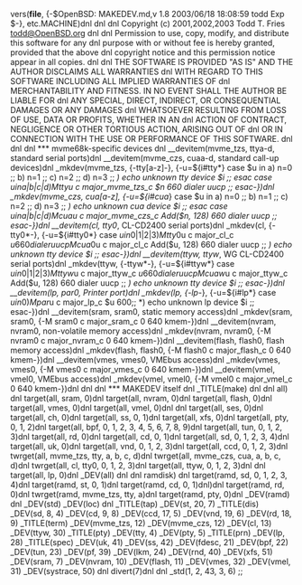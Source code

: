 vers(__file__,
	{-$OpenBSD: MAKEDEV.md,v 1.8 2003/06/18 18:08:59 todd Exp $-},
etc.MACHINE)dnl
dnl
dnl Copyright (c) 2001,2002,2003 Todd T. Fries <todd@OpenBSD.org>
dnl
dnl Permission to use, copy, modify, and distribute this software for any
dnl purpose with or without fee is hereby granted, provided that the above
dnl copyright notice and this permission notice appear in all copies.
dnl
dnl THE SOFTWARE IS PROVIDED "AS IS" AND THE AUTHOR DISCLAIMS ALL WARRANTIES
dnl WITH REGARD TO THIS SOFTWARE INCLUDING ALL IMPLIED WARRANTIES OF
dnl MERCHANTABILITY AND FITNESS. IN NO EVENT SHALL THE AUTHOR BE LIABLE FOR
dnl ANY SPECIAL, DIRECT, INDIRECT, OR CONSEQUENTIAL DAMAGES OR ANY DAMAGES
dnl WHATSOEVER RESULTING FROM LOSS OF USE, DATA OR PROFITS, WHETHER IN AN
dnl ACTION OF CONTRACT, NEGLIGENCE OR OTHER TORTIOUS ACTION, ARISING OUT OF
dnl OR IN CONNECTION WITH THE USE OR PERFORMANCE OF THIS SOFTWARE.
dnl
dnl
dnl *** mvme68k-specific devices
dnl
__devitem(mvme_tzs, ttya-d, standard serial ports)dnl
__devitem(mvme_czs, cuaa-d, standard call-up devices)dnl
_mkdev(mvme_tzs, {-tty[a-z]-}, {-u=${i#tty*}
	case $u in
	a) n=0 ;;
	b) n=1 ;;
	c) n=2 ;;
	d) n=3 ;;
	*) echo unknown tty device $i ;;
	esac
	case $u in
	a|b|c|d)
		M tty$u c major_mvme_tzs_c $n 660 dialer uucp
		;;
	esac-})dnl
_mkdev(mvme_czs, cua[a-z], {-u=${i#cua*}
	case $u in
	a) n=0 ;;
	b) n=1 ;;
	c) n=2 ;;
	d) n=3 ;;
	*) echo unknown cua device $i ;;
	esac
	case $u in
	a|b|c|d)
		M cua$u c major_mvme_czs_c Add($n, 128) 660 dialer uucp
		;;
	esac-})dnl
__devitem(cl, tty0*, CL-CD2400 serial ports)dnl
_mkdev(cl, {-tty0*-}, {-u=${i#tty0*}
	case $u in
	0|1|2|3)
		M tty0$u c major_cl_c $u 660 dialer uucp
		M cua0$u c major_cl_c Add($u, 128) 660 dialer uucp
		;;
	*) echo unknown tty device $i ;;
	esac-})dnl
__devitem(ttyw, ttyw*, WG CL-CD2400 serial ports)dnl
_mkdev(ttyw, {-ttyw*-}, {-u=${i#ttyw*}
	case $u in
	0|1|2|3)
		M ttyw$u c major_ttyw_c $u 660 dialer uucp
		M cuaw$u c major_ttyw_c Add($u, 128) 660 dialer uucp
		;;
	*) echo unknown tty device $i ;;
	esac-})dnl
__devitem(lp, par0, Printer port)dnl
_mkdev(lp, {-lp*-}, {-u=${i#lp*}
	case $u in
	0) M par$u c major_lp_c $u 600;;
	*) echo unknown lp device $i ;;
	esac-})dnl
__devitem(sram, sram0, static memory access)dnl
_mkdev(sram, sram0, {-M sram0 c major_sram_c 0 640 kmem-})dnl
__devitem(nvram, nvram0, non-volatile memory access)dnl
_mkdev(nvram, nvram0, {-M nvram0 c major_nvram_c 0 640 kmem-})dnl
__devitem(flash, flash0, flash memory access)dnl
_mkdev(flash, flash0, {-M flash0 c major_flash_c 0 640 kmem-})dnl
__devitem(vmes, vmes0, VMEbus access)dnl
_mkdev(vmes, vmes0, {-M vmes0 c major_vmes_c 0 640 kmem-})dnl
__devitem(vmel, vmel0, VMEbus access)dnl
_mkdev(vmel, vmel0, {-M vmel0 c major_vmel_c 0 640 kmem-})dnl
dnl
dnl *** MAKEDEV itself
dnl
_TITLE(make)
dnl
dnl all)
dnl
target(all, sram, 0)dnl
target(all, nvram, 0)dnl
target(all, flash, 0)dnl
target(all, vmes, 0)dnl
target(all, vmel, 0)dnl
dnl
target(all, ses, 0)dnl
target(all, ch, 0)dnl
target(all, ss, 0, 1)dnl
target(all, xfs, 0)dnl
target(all, pty, 0, 1, 2)dnl
target(all, bpf, 0, 1, 2, 3, 4, 5, 6, 7, 8, 9)dnl
target(all, tun, 0, 1, 2, 3)dnl
target(all, rd, 0)dnl
target(all, cd, 0, 1)dnl
target(all, sd, 0, 1, 2, 3, 4)dnl
target(all, uk, 0)dnl
target(all, vnd, 0, 1, 2, 3)dnl
target(all, ccd, 0, 1, 2, 3)dnl
twrget(all, mvme_tzs, tty, a, b, c, d)dnl
twrget(all, mvme_czs, cua, a, b, c, d)dnl
twrget(all, cl, tty0, 0, 1, 2, 3)dnl
target(all, ttyw, 0, 1, 2, 3)dnl
dnl target(all, lp, 0)dnl
_DEV(all)
dnl
dnl ramdisk)
dnl
target(ramd, sd, 0, 1, 2, 3, 4)dnl
target(ramd, st, 0, 1)dnl
target(ramd, cd, 0, 1)dnl)dnl
target(ramd, rd, 0)dnl
twrget(ramd, mvme_tzs, tty, a)dnl
target(ramd, pty, 0)dnl
_DEV(ramd)
dnl
_DEV(std)
_DEV(loc)
dnl
_TITLE(tap)
_DEV(st, 20, 7)
_TITLE(dis)
_DEV(sd, 8, 4)
_DEV(cd, 9, 8)
_DEV(ccd, 17, 5)
_DEV(vnd, 19, 6)
_DEV(rd, 18, 9)
_TITLE(term)
_DEV(mvme_tzs, 12)
_DEV(mvme_czs, 12)
_DEV(cl, 13)
_DEV(ttyw, 30)
_TITLE(pty)
_DEV(tty, 4)
_DEV(pty, 5)
_TITLE(prn)
_DEV(lp, 28)
_TITLE(spec)
_DEV(uk, 41)
_DEV(ss, 42)
_DEV(fdesc, 21)
_DEV(bpf, 22)
_DEV(tun, 23)
_DEV(pf, 39)
_DEV(lkm, 24)
_DEV(rnd, 40)
_DEV(xfs, 51)
_DEV(sram, 7)
_DEV(nvram, 10)
_DEV(flash, 11)
_DEV(vmes, 32)
_DEV(vmel, 31)
_DEV(systrace, 50)
dnl
divert(7)dnl
dnl
_std(1, 2, 43, 3, 6)
	;;

